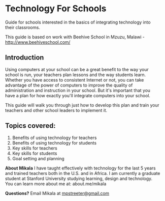 Technology For Schools
====================

Guide for schools interested in the basics of integrating technology into their classrooms.

This guide is based on work with Beehive School in Mzuzu, Malawi - http://www.beehiveschool.com/

Introduction
-----------
Using computers at your school can be a great benefit to the way your school is run, your teachers plan lessons and the way students learn. Whether you have access to consistent Internet or not, you can take advantage of the power of computers to improve the quality of administration and instruction in your school. But it's important that you have a plan for how exactly you'll integrate computers into your school. 

This guide will walk you through just how to develop this plan and train your teachers and other school leaders to implement it. 

Topics covered:
------------------
1. Benefits of using technology for teachers
2. Benefits of using technology for students
3. Key skills for teachers
4. Key skills for students
5. Goal setting and planning

**About Mikala** 
I have taught effectively with technology for the last 5 years and trained teachers both in the U.S. and in Africa. I am currently a graduate student at Stanford University studying learning, design and technology. You can learn more about me at: about.me/mikala

**Questions?** 
Email Mikala at mpstreeter@gmail.com 
